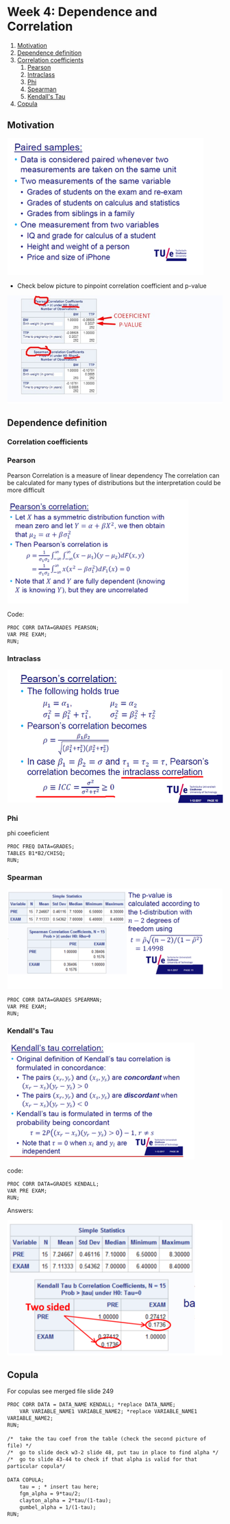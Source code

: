# Week 4: Dependence and Correlation

1. [Motivation](#motivation)
2. [Dependence definition](#dep)
3. [Correlation coefficients](#corr)
    1. [Pearson](#pearson)
    2. [Intraclass](#intra)
    3. [Phi](#phi)
    4. [Spearman](#spearman)
    5. [Kendall's Tau](#kendall)
4. [Copula](#copula)

## Motivation <a name="motivation"></a>

![corr_motivation](images/corr_motivation.png)

- Check below picture to pinpoint correlation coefficient and p-value

![corr_pvalue](images/corr/corr-pvalue.jpeg)

## Dependence definition <a name="dep"></a>

### Correlation coefficients <a name="corr"></a>


### Pearson <a name="pearson"></a>
Pearson Correlation is a measure of linear dependency
The correlation can be calculated for many types of distributions but the interpretation could be more difficult



![pearson](images/pearson.png)


Code:
```
PROC CORR DATA=GRADES PEARSON; 
VAR PRE EXAM; 
RUN;
```

### Intraclass <a name="intra"></a>
![Intraclass](images/intraclass.png)
### Phi <a name="phi"></a>
phi coeeficient

```
PROC FREQ DATA=GRADES; 
TABLES B1*B2/CHISQ; 
RUN;
```
### Spearman <a name="spearman"></a>


![spearman](images/spearman.png)


```
PROC CORR DATA=GRADES SPEARMAN; 
VAR PRE EXAM; 
RUN;
```

### Kendall's Tau <a name="kendall"></a>

![kendal](images/kendal.png)

code:

```
PROC CORR DATA=GRADES KENDALL;
VAR PRE EXAM;
RUN;
```

Answers:


![kendal_ans](images/kendal_ans.png)
## Copula <a name="copula"></a>
For copulas see merged file slide 249

```
PROC CORR DATA = DATA_NAME KENDALL; *replace DATA_NAME;
	VAR VARIABLE_NAME1 VARIABLE_NAME2; *replace VARIABLE_NAME1 VARIABLE_NAME2;
RUN;

/*	take the tau coef from the table (check the second picture of file) */
/*	go to slide deck w3-2 slide 48, put tau in place to find alpha */
/*	go to slide 43-44 to check if that alpha is valid for that particular copula*/

DATA COPULA;
	tau = ; * insert tau here;
	fgm_alpha = 9*tau/2;
	clayton_alpha = 2*tau/(1-tau);
	gumbel_alpha = 1/(1-tau);
RUN;
```
